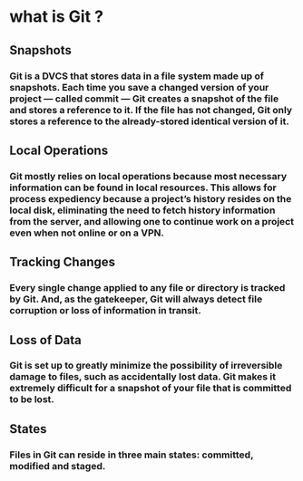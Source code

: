 # what is Git ?

## Snapshots

### Git is a DVCS that stores data in a file system made up of snapshots. Each time you save a changed version of your project — called commit — Git creates a snapshot of the file and stores a reference to it. If the file has not changed, Git only stores a reference to the already-stored identical version of it.

## Local Operations

### Git mostly relies on local operations because most necessary information can be found in local resources. This allows for process expediency because a project’s history resides on the local disk, eliminating the need to fetch history information from the server, and allowing one to continue work on a project even when not online or on a VPN.

## Tracking Changes

### Every single change applied to any file or directory is tracked by Git. And, as the gatekeeper, Git will always detect file corruption or loss of information in transit.

## Loss of Data

### Git is set up to greatly minimize the possibility of irreversible damage to files, such as accidentally lost data. Git makes it extremely difficult for a snapshot of your file that is committed to be lost.

## States

### Files in Git can reside in three main states: committed, modified and staged.
